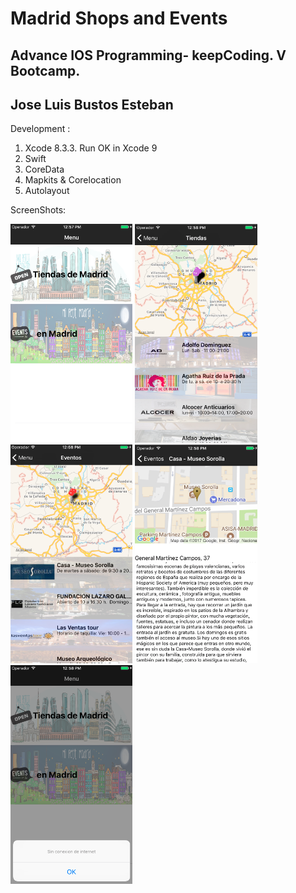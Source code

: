 # Madrid Shops and Events

## Advance IOS Programming- keepCoding. V Bootcamp.

## Jose Luis Bustos Esteban

Development : 
  1. Xcode 8.3.3. Run OK in Xcode 9
  2. Swift
  3. CoreData
  4. Mapkits & Corelocation
  5. Autolayout



ScreenShots:

<img height="350px" src = "https://raw.githubusercontent.com/joselbe1976/kc-ios2-proyect/master/madridEventsShops/madridEventsShops/gitimages/menu.png">
<img height="350px" src = "https://raw.githubusercontent.com/joselbe1976/kc-ios2-proyect/master/madridEventsShops/madridEventsShops/gitimages/tiendas.png">
<img height="350px" src = "https://raw.githubusercontent.com/joselbe1976/kc-ios2-proyect/master/madridEventsShops/madridEventsShops/gitimages/eventos.png">
<img height="350px" src = "https://raw.githubusercontent.com/joselbe1976/kc-ios2-proyect/master/madridEventsShops/madridEventsShops/gitimages/detalle.png">
<img height="350px" src = "https://raw.githubusercontent.com/joselbe1976/kc-ios2-proyect/master/madridEventsShops/madridEventsShops/gitimages/internet.png">
